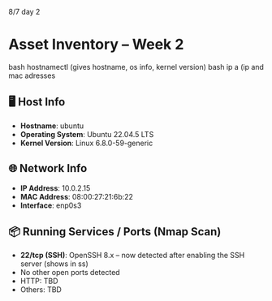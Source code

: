 8/7 day 2
# Asset Inventory – Week 2
bash hostnamectl (gives hostname, os info, kernel version)
bash ip a (ip and mac adresses


## 🖥️ Host Info
- **Hostname**: ubuntu
- **Operating System**: Ubuntu 22.04.5 LTS
- **Kernel Version**: Linux 6.8.0-59-generic

## 🌐 Network Info
- **IP Address**: 10.0.2.15
- **MAC Address**: 08:00:27:21:6b:22
- **Interface**: enp0s3

## 📦 Running Services / Ports (Nmap Scan)
- **22/tcp (SSH)**: OpenSSH 8.x – now detected after enabling the SSH server (shows in ss)
- No other open ports detected
- HTTP: TBD
- Others: TBD
